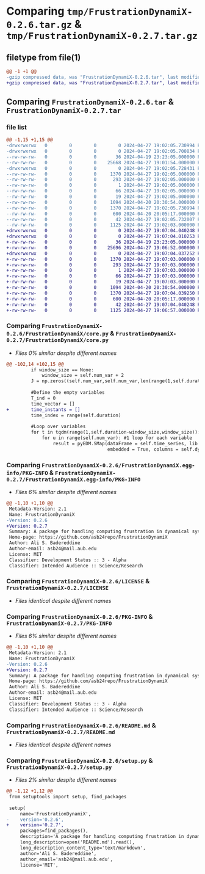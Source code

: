 # Comparing `tmp/FrustrationDynamiX-0.2.6.tar.gz` & `tmp/FrustrationDynamiX-0.2.7.tar.gz`

## filetype from file(1)

```diff
@@ -1 +1 @@
-gzip compressed data, was "FrustrationDynamiX-0.2.6.tar", last modified: Sat Apr 27 19:02:05 2024, max compression
+gzip compressed data, was "FrustrationDynamiX-0.2.7.tar", last modified: Sat Apr 27 19:07:04 2024, max compression
```

## Comparing `FrustrationDynamiX-0.2.6.tar` & `FrustrationDynamiX-0.2.7.tar`

### file list

```diff
@@ -1,15 +1,15 @@
-drwxrwxrwx   0        0        0        0 2024-04-27 19:02:05.730994 FrustrationDynamiX-0.2.6/
-drwxrwxrwx   0        0        0        0 2024-04-27 19:02:05.700834 FrustrationDynamiX-0.2.6/FrustrationDynamiX/
--rw-rw-rw-   0        0        0       36 2024-04-19 23:23:05.000000 FrustrationDynamiX-0.2.6/FrustrationDynamiX/__init__.py
--rw-rw-rw-   0        0        0    25668 2024-04-27 19:01:54.000000 FrustrationDynamiX-0.2.6/FrustrationDynamiX/core.py
-drwxrwxrwx   0        0        0        0 2024-04-27 19:02:05.728431 FrustrationDynamiX-0.2.6/FrustrationDynamiX.egg-info/
--rw-rw-rw-   0        0        0     1370 2024-04-27 19:02:05.000000 FrustrationDynamiX-0.2.6/FrustrationDynamiX.egg-info/PKG-INFO
--rw-rw-rw-   0        0        0      293 2024-04-27 19:02:05.000000 FrustrationDynamiX-0.2.6/FrustrationDynamiX.egg-info/SOURCES.txt
--rw-rw-rw-   0        0        0        1 2024-04-27 19:02:05.000000 FrustrationDynamiX-0.2.6/FrustrationDynamiX.egg-info/dependency_links.txt
--rw-rw-rw-   0        0        0       66 2024-04-27 19:02:05.000000 FrustrationDynamiX-0.2.6/FrustrationDynamiX.egg-info/requires.txt
--rw-rw-rw-   0        0        0       19 2024-04-27 19:02:05.000000 FrustrationDynamiX-0.2.6/FrustrationDynamiX.egg-info/top_level.txt
--rw-rw-rw-   0        0        0     1094 2024-04-20 20:30:54.000000 FrustrationDynamiX-0.2.6/LICENSE
--rw-rw-rw-   0        0        0     1370 2024-04-27 19:02:05.730994 FrustrationDynamiX-0.2.6/PKG-INFO
--rw-rw-rw-   0        0        0      600 2024-04-20 20:05:17.000000 FrustrationDynamiX-0.2.6/README.md
--rw-rw-rw-   0        0        0       42 2024-04-27 19:02:05.732007 FrustrationDynamiX-0.2.6/setup.cfg
--rw-rw-rw-   0        0        0     1125 2024-04-27 19:02:03.000000 FrustrationDynamiX-0.2.6/setup.py
+drwxrwxrwx   0        0        0        0 2024-04-27 19:07:04.040248 FrustrationDynamiX-0.2.7/
+drwxrwxrwx   0        0        0        0 2024-04-27 19:07:04.010253 FrustrationDynamiX-0.2.7/FrustrationDynamiX/
+-rw-rw-rw-   0        0        0       36 2024-04-19 23:23:05.000000 FrustrationDynamiX-0.2.7/FrustrationDynamiX/__init__.py
+-rw-rw-rw-   0        0        0    25696 2024-04-27 19:06:52.000000 FrustrationDynamiX-0.2.7/FrustrationDynamiX/core.py
+drwxrwxrwx   0        0        0        0 2024-04-27 19:07:04.037252 FrustrationDynamiX-0.2.7/FrustrationDynamiX.egg-info/
+-rw-rw-rw-   0        0        0     1370 2024-04-27 19:07:03.000000 FrustrationDynamiX-0.2.7/FrustrationDynamiX.egg-info/PKG-INFO
+-rw-rw-rw-   0        0        0      293 2024-04-27 19:07:03.000000 FrustrationDynamiX-0.2.7/FrustrationDynamiX.egg-info/SOURCES.txt
+-rw-rw-rw-   0        0        0        1 2024-04-27 19:07:03.000000 FrustrationDynamiX-0.2.7/FrustrationDynamiX.egg-info/dependency_links.txt
+-rw-rw-rw-   0        0        0       66 2024-04-27 19:07:03.000000 FrustrationDynamiX-0.2.7/FrustrationDynamiX.egg-info/requires.txt
+-rw-rw-rw-   0        0        0       19 2024-04-27 19:07:03.000000 FrustrationDynamiX-0.2.7/FrustrationDynamiX.egg-info/top_level.txt
+-rw-rw-rw-   0        0        0     1094 2024-04-20 20:30:54.000000 FrustrationDynamiX-0.2.7/LICENSE
+-rw-rw-rw-   0        0        0     1370 2024-04-27 19:07:04.039250 FrustrationDynamiX-0.2.7/PKG-INFO
+-rw-rw-rw-   0        0        0      600 2024-04-20 20:05:17.000000 FrustrationDynamiX-0.2.7/README.md
+-rw-rw-rw-   0        0        0       42 2024-04-27 19:07:04.040248 FrustrationDynamiX-0.2.7/setup.cfg
+-rw-rw-rw-   0        0        0     1125 2024-04-27 19:06:57.000000 FrustrationDynamiX-0.2.7/setup.py
```

### Comparing `FrustrationDynamiX-0.2.6/FrustrationDynamiX/core.py` & `FrustrationDynamiX-0.2.7/FrustrationDynamiX/core.py`

 * *Files 0% similar despite different names*

```diff
@@ -102,14 +102,15 @@
         if window_size == None:
             window_size = self.num_var + 2
         J = np.zeros((self.num_var,self.num_var,len(range(1,self.duration-window_size,window_size)))) #Define empty jacobian
         
         #Define the empty variables
         T_ind = 0
         time_vector = []
+        time_instants = []
         time_index = range(self.duration)
 
         #Loop over variables
         for t in tqdm(range(1,self.duration-window_size,window_size)):
             for u in range(self.num_var): #1 loop for each variable
                 result = pyEDM.SMap(dataFrame = self.time_series, lib = [t,t+window_size], pred = [t,t+window_size], 
                                     embedded = True, columns = self.dynamic_var, target = self.dynamic_var[u], showPlot= showPlot)
```

### Comparing `FrustrationDynamiX-0.2.6/FrustrationDynamiX.egg-info/PKG-INFO` & `FrustrationDynamiX-0.2.7/FrustrationDynamiX.egg-info/PKG-INFO`

 * *Files 6% similar despite different names*

```diff
@@ -1,10 +1,10 @@
 Metadata-Version: 2.1
 Name: FrustrationDynamiX
-Version: 0.2.6
+Version: 0.2.7
 Summary: A package for handling computing frustration in dynamical systems
 Home-page: https://github.com/asb24repo/FrustrationDynamiX
 Author: Ali S. Badereddine
 Author-email: asb24@mail.aub.edu
 License: MIT
 Classifier: Development Status :: 3 - Alpha
 Classifier: Intended Audience :: Science/Research
```

### Comparing `FrustrationDynamiX-0.2.6/LICENSE` & `FrustrationDynamiX-0.2.7/LICENSE`

 * *Files identical despite different names*

### Comparing `FrustrationDynamiX-0.2.6/PKG-INFO` & `FrustrationDynamiX-0.2.7/PKG-INFO`

 * *Files 6% similar despite different names*

```diff
@@ -1,10 +1,10 @@
 Metadata-Version: 2.1
 Name: FrustrationDynamiX
-Version: 0.2.6
+Version: 0.2.7
 Summary: A package for handling computing frustration in dynamical systems
 Home-page: https://github.com/asb24repo/FrustrationDynamiX
 Author: Ali S. Badereddine
 Author-email: asb24@mail.aub.edu
 License: MIT
 Classifier: Development Status :: 3 - Alpha
 Classifier: Intended Audience :: Science/Research
```

### Comparing `FrustrationDynamiX-0.2.6/README.md` & `FrustrationDynamiX-0.2.7/README.md`

 * *Files identical despite different names*

### Comparing `FrustrationDynamiX-0.2.6/setup.py` & `FrustrationDynamiX-0.2.7/setup.py`

 * *Files 2% similar despite different names*

```diff
@@ -1,12 +1,12 @@
 from setuptools import setup, find_packages
 
 setup(
     name='FrustrationDynamiX',
-    version='0.2.6',
+    version='0.2.7',
     packages=find_packages(),
     description='A package for handling computing frustration in dynamical systems',
     long_description=open('README.md').read(),
     long_description_content_type='text/markdown',
     author='Ali S. Badereddine',
     author_email='asb24@mail.aub.edu',
     license='MIT',
```

